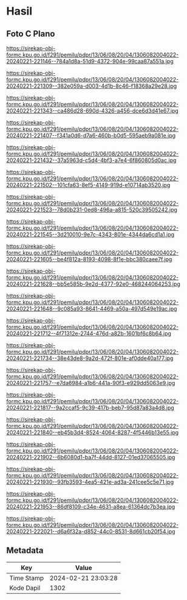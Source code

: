 # Hasil

## Foto C Plano

https://sirekap-obj-formc.kpu.go.id/f291/pemilu/pdpr/13/06/08/20/04/1306082004022-20240221-221146--784a1d8a-51d9-4372-904e-99caa87a551a.jpg

https://sirekap-obj-formc.kpu.go.id/f291/pemilu/pdpr/13/06/08/20/04/1306082004022-20240221-221309--382e059a-d003-4d1b-8c46-f18368a29e28.jpg

https://sirekap-obj-formc.kpu.go.id/f291/pemilu/pdpr/13/06/08/20/04/1306082004022-20240221-221343--ca486d28-690d-4326-a456-dce6d3d41e67.jpg

https://sirekap-obj-formc.kpu.go.id/f291/pemilu/pdpr/13/06/08/20/04/1306082004022-20240221-221407--f341a0d6-d7a6-460b-b0d5-595aeb9a081e.jpg

https://sirekap-obj-formc.kpu.go.id/f291/pemilu/pdpr/13/06/08/20/04/1306082004022-20240221-221432--37a5963d-c5d4-4bf3-a7e4-6f860805d0ac.jpg

https://sirekap-obj-formc.kpu.go.id/f291/pemilu/pdpr/13/06/08/20/04/1306082004022-20240221-221502--101cfa63-8ef5-4149-919d-e10714ab3520.jpg

https://sirekap-obj-formc.kpu.go.id/f291/pemilu/pdpr/13/06/08/20/04/1306082004022-20240221-221523--78d0b231-0ed8-496a-a815-520c39505242.jpg

https://sirekap-obj-formc.kpu.go.id/f291/pemilu/pdpr/13/06/08/20/04/1306082004022-20240221-221545--3d210010-9e7c-4343-801e-4344da6cd1a1.jpg

https://sirekap-obj-formc.kpu.go.id/f291/pemilu/pdpr/13/06/08/20/04/1306082004022-20240221-221605--be4f812a-8193-4098-8f1e-bbc380caee7f.jpg

https://sirekap-obj-formc.kpu.go.id/f291/pemilu/pdpr/13/06/08/20/04/1306082004022-20240221-221628--bb5e585b-9e2d-4377-92e0-468244064253.jpg

https://sirekap-obj-formc.kpu.go.id/f291/pemilu/pdpr/13/06/08/20/04/1306082004022-20240221-221648--9c085a93-8641-4469-a50a-497d549e19ac.jpg

https://sirekap-obj-formc.kpu.go.id/f291/pemilu/pdpr/13/06/08/20/04/1306082004022-20240221-221712--4f71312e-2744-476d-a82b-1601bf6c8b64.jpg

https://sirekap-obj-formc.kpu.go.id/f291/pemilu/pdpr/13/06/08/20/04/1306082004022-20240221-221734--38e43de8-9a2d-472f-801e-af0dde40a177.jpg

https://sirekap-obj-formc.kpu.go.id/f291/pemilu/pdpr/13/06/08/20/04/1306082004022-20240221-221757--e7da6984-a1b6-441a-90f3-e929dd5063e9.jpg

https://sirekap-obj-formc.kpu.go.id/f291/pemilu/pdpr/13/06/08/20/04/1306082004022-20240221-221817--9a2ccaf5-9c39-417b-beb7-95d87a83a4d8.jpg

https://sirekap-obj-formc.kpu.go.id/f291/pemilu/pdpr/13/06/08/20/04/1306082004022-20240221-221840--eb45b3d4-8524-4064-8287-4f5446b13e55.jpg

https://sirekap-obj-formc.kpu.go.id/f291/pemilu/pdpr/13/06/08/20/04/1306082004022-20240221-221902--6b6080d1-ba7f-44dd-8127-01ed37065505.jpg

https://sirekap-obj-formc.kpu.go.id/f291/pemilu/pdpr/13/06/08/20/04/1306082004022-20240221-221930--93fb3593-4ea5-421e-ad3a-241cee5c5e71.jpg

https://sirekap-obj-formc.kpu.go.id/f291/pemilu/pdpr/13/06/08/20/04/1306082004022-20240221-221953--86df8109-c34e-4631-a8ea-61364dc7b3ea.jpg

https://sirekap-obj-formc.kpu.go.id/f291/pemilu/pdpr/13/06/08/20/04/1306082004022-20240221-222021--d6a6f32a-d852-44c0-8531-8d661cb20f54.jpg


## Metadata

| Key        | Value               |
| ---------- | ------------------- |
| Time Stamp | 2024-02-21 23:03:28 |
| Kode Dapil | 1302                |



